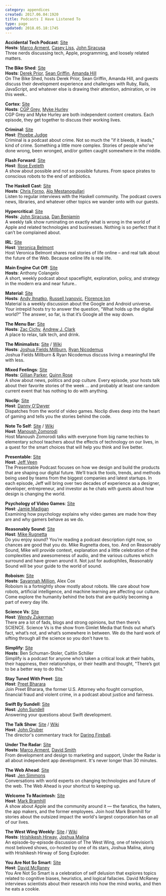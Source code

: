 ```yaml
---
category: appendices
created: 2017.06.04:1920
title: Podcasts I Have Listened To
type: page
updated: 2018.05.18:1745
---
```


**Accidental Tech Podcast**: [Site](http://atp.fm)<br>
**Hosts**: [Marco Arment](https://marco.org), [Casey Liss](https://www.caseyliss.com), [John Siracusa](http://hypercritical.co)<br>
Three nerds discussing tech, Apple, programming, and loosely related matters.

**The Bike Shed**: [Site](http://bikeshed.fm)<br>
**Hosts**: [Derek Prior](http://www.prioritized.net), [Sean Griffin](https://twitter.com/sgrif), [Amanda Hill](http://www.mandybess.com)<br>
On The Bike Shed, hosts Derek Prior, Sean Griffin, Amanda Hill, and guests discuss their development experience and challenges with Ruby, Rails, JavaScript, and whatever else is drawing their attention, admiration, or ire this week..

**Cortex**: [Site](https://www.relay.fm/cortex)<br>
**Hosts**: [CGP Grey](http://www.cgpgrey.com/), [Myke Hurley](http://mykewasright.com)<br>
CGP Grey and Myke Hurley are both independent content creators. Each episode, they get together to discuss their working lives.

**Criminal**: [Site](http://thisiscriminal.com)<br>
**Host**: [Phoebe Judge](https://twitter.com/PhoebeVJudge)<br>
Criminal is a podcast about crime. Not so much the "if it bleeds, it leads," kind of crime. Something a little more complex. Stories of people who've done wrong, been wronged, and/or gotten caught somewhere in the middle.

**Flash Forward**: [Site](http://www.flashforwardpod.com)<br>
**Host**: [Rose Eveleth](http://roseveleth.com)<br>
A show about possible and not so possible futures. From space pirates to conscious robots to the end of antibiotics.

**The Haskell Cast**: [Site](http://www.haskellcast.com)<br>
**Hosts**: [Chris Forno](http://jekor.com), [Alp Mestanogullari](http://alpmestan.com)<br>
Listen to regular interviews with the Haskell community. The podcast covers news, libraries, and whatever other topics we wander onto with our guests.

**Hypercritical**: [Site](http://5by5.tv/hypercritical)<br>
**Hosts**: [John Siracusa](http://hypercritical.co), [Dan Benjamin](http://danbenjamin.com)<br>
A weekly talk show ruminating on exactly what is wrong in the world of Apple and related technologies and businesses. Nothing is so perfect that it can’t be complained about. 

**IRL**: [Site](https://irlpodcast.org)<br>
**Host**: [Veronica Belmont](http://www.veronicabelmont.com)<br>
Host Veronica Belmont shares real stories of life online – and real talk about the future of the Web. Because online life is real life.

**Main Engine Cut Off**: [Site](https://mainenginecutoff.com/podcast)<br>
**Hosts**: Anthony Colangelo<br>
A short, weekly podcast about spaceflight, exploration, policy, and strategy in the modern era and near future..

**Material**: [Site](https://www.relay.fm/material)<br>
**Hosts**: [Andy Ihnatko](http://ihnatko.com), [Russell Ivanovic](https://rustyshelf.org), [Florence Ion](http://www.florenceion.com)<br>
Material is a weekly discussion about the Google and Android universe. Your intrepid hosts try to answer the question, “What holds up the digital world?” The answer, so far, is that it’s Google all the way down.

**The Menu Bar**: [Site](http://www.themenu.bar)<br>
**Hosts**: [Zac Cichy](https://twitter.com/zcichy), [Andrew J. Clark](http://www.andrewjclark.com.au)<br>
A place to relax, talk tech, and drink.

**The Minimalists**: [Site](http://www.theminimalists.com/podcast/) / [Wiki](https://en.wikipedia.org/wiki/The_Minimalists)<br>
**Hosts**: [Joshua Fields Millburn](http://joshuafieldsmillburn.com), [Ryan Nicodemus](http://www.theminimalists.com/nicodemus/)<br>
Joshua Fields Millburn & Ryan Nicodemus discuss living a meaningful life with less.

**Mixed Feelings**: [Site](https://www.relay.fm/mixedfeelings)<br>
**Hosts**: [Gillian Parker](https://gillianslongisland.wordpress.com), [Quinn Rose](http://aspiringrobot.com)<br>
A show about news, politics and pop culture. Every episode, your hosts talk about their favorite stories of the week … and probably at least one random current event that has nothing to do with anything.

**Noclip**: [Site](http://noclippodcast.libsyn.com)<br>
**Host**: [Danny O'Dwyer](https://mobile.twitter.com/dannyodwyer)<br>
Dispatches from the world of video games. Noclip dives deep into the heart of gaming and tells you the stories behind the code.

**Note To Self**: [Site](http://www.wnyc.org/shows/notetoself/) / [Wiki](https://en.wikipedia.org/wiki/Note_To_Self)<br>
**Host**: [Manoush Zomorodi](http://www.manoushz.com)<br>
Host Manoush Zomorodi talks with everyone from big name techies to elementary school teachers about the effects of technology on our lives, in a quest for the smart choices that will help you think and live better.

**Presentable**: [Site](https://www.relay.fm/presentable)<br>
**Host**: [Jeff Veen](https://about.me/veen)<br>
The Presentable Podcast focuses on how we design and build the products that are shaping our digital future. We’ll track the tools, trends, and methods being used by teams from the biggest companies and latest startups. In each episode, Jeff will bring over two decades of experience as a designer, developer, entrepreneur, and investor as he chats with guests about how design is changing the world.

**Psychology of Video Games**: [Site](http://www.blogtalkradio.com/pog)<br>
**Host**: [Jamie Madigan](http://www.psychologyofgames.com)<br>
Examining how psychology explains why video games are made how they are and why gamers behave as we do.

**Reasonably Sound**: [Site](http://reasonablysound.com)<br>
**Host**: [Mike Rugnetta](http://rugnetta.com/)<br>
Do you enjoy sound? You’re reading a podcast description right now, so chances are good that you do. Mike Rugnetta does, too. And on Reasonably Sound, Mike will provide context, explanation and a little celebration of the complexities and awesomeness of audio, and the various cultures which surround and have grown around it. Not just for audiophiles, Reasonably Sound will be your guide to the world of sound.

**Roboism**: [Site](https://www.relay.fm/roboism)<br>
**Hosts**: [Savannah Million](http://savannahmillion.com), Alex Cox<br>
Roboism is a fortnightly show mostly about robots. We care about how robots, artificial intelligence, and machine learning are affecting our culture. Come explore the humanity behind the bots that are quickly becoming a part of every day life.

**Science Vs**: [Site](https://gimletmedia.com/science-vs/)<br>
**Host**: [Wendy Zukerman](https://twitter.com/wendyzuk?lang=en)<br>
There are a lot of fads, blogs and strong opinions, but then there’s SCIENCE. Science Vs is the show from Gimlet Media that finds out what’s fact, what’s not, and what’s somewhere in between. We do the hard work of sifting through all the science so you don't have to.

**Simplify**: [Site](https://www.blinkist.com/simplify)<br>
**Hosts**: Ben Schuman-Stoler, Caitlin Schiller<br>
Simplify is a podcast for anyone who’s taken a critical look at their habits, their happiness, their relationships, or their health and thought, "There’s got to be a better way to do this."

**Stay Tuned With Preet**: [Site](http://www.wnyc.org/shows/preetbharara)<br>
**Host**: [Preet Bharara](https://en.wikipedia.org/wiki/Preet_Bharara)<br>
Join Preet Bharara, the former U.S. Attorney who fought corruption, financial fraud and violent crime, in a podcast about justice and fairness.

**Swift By Sundell**: [Site](https://www.swiftbysundell.com/podcast)<br>
**Host**: [John Sundell](https://www.swiftbysundell.com)<br>
Answering your questions about Swift development.

**The Talk Show**: [Site](http://daringfireball.net/thetalkshow/) / [Wiki](https://en.wikipedia.org/wiki/The_Talk_Show_(podcast))<br>
**Host**: [John Gruber](http://daringfireball.net)<br>
The director's commentary track for [Daring Fireball](http://daringfireball.net).

**Under The Radar**: [Site](https://www.relay.fm/radar)<br>
**Hosts**: [Marco Arment](https://marco.org), [David Smith](https://david-smith.org)<br>
From development and design to marketing and support, Under the Radar is all about independent app development. It's never longer than 30 minutes.

**The Web Ahead**: [Site](http://5by5.tv/webahead)<br>
**Host**: [Jen Simmons](http://jensimmons.com)<br>
Conversations with world experts on changing technologies and future of the web. The Web Ahead is your shortcut to keeping up.

**Welcome To Macintosh**: [Site](http://www.macintosh.fm)<br>
**Host**: [Mark Bramhill](http://markbramhill.com)<br>
A show about Apple and the community around it — the fanatics, the haters, the app makers, and the former employees. Join host Mark Bramhill for stories about the outsized impact the world's largest corporation has on all of our lives.

**The West Wing Weekly**: [Site](http://thewestwingweekly.com) / [Wiki](https://en.wikipedia.org/wiki/The_West_Wing_Weekly)<br>
**Hosts**: [Hrishikesh Hirway](https://en.wikipedia.org/wiki/Hrishikesh_Hirway), [Joshua Malina](https://en.wikipedia.org/wiki/Joshua_Malina)<br>
An episode-by-episode discussion of The West Wing, one of television’s most beloved shows, co-hosted by one of its stars, Joshua Malina, along with Hrishikesh Hirway of Song Exploder.

**You Are Not So Smart**: [Site](https://youarenotsosmart.com/podcast/)<br>
**Host**: [David McRaney](http://davidmcraney.com)<br>
You Are Not So Smart is a celebration of self delusion that explores topics related to cognitive biases, heuristics, and logical fallacies. David McRaney interviews scientists about their research into how the mind works, and then he eats a cookie.
